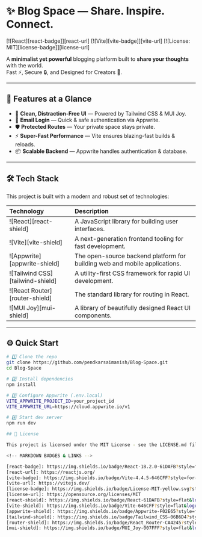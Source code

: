 # ✨ Blog Space — Share. Inspire. Connect.

[![React][react-badge]][react-url]
[![Vite][vite-badge]][vite-url]
[![License: MIT][license-badge]][license-url]

A **minimalist yet powerful** blogging platform built to **share your thoughts** with the world.  
Fast ⚡, Secure 🔒, and Designed for Creators 🎨.

---

## 🚀 Features at a Glance
- 🎯 **Clean, Distraction-Free UI** — Powered by Tailwind CSS & MUI Joy.  
- 🔐 **Email Login** — Quick & safe authentication via Appwrite.  
- 🛡 **Protected Routes** — Your private space stays private.  
- ⚡ **Super-Fast Performance** — Vite ensures blazing-fast builds & reloads.  
- 📦 **Scalable Backend** — Appwrite handles authentication & database.  

---

## 🛠️ Tech Stack

This project is built with a modern and robust set of technologies:

| Technology                       | Description                                                                |
| :------------------------------- | :------------------------------------------------------------------------- |
| ![React][react-shield]           | A JavaScript library for building user interfaces.                         |
| ![Vite][vite-shield]             | A next-generation frontend tooling for fast development.                   |
| ![Appwrite][appwrite-shield]     | The open-source backend platform for building web and mobile applications. |
| ![Tailwind CSS][tailwind-shield] | A utility-first CSS framework for rapid UI development.                    |
| ![React Router][router-shield]   | The standard library for routing in React.                                 |
| ![MUI Joy][mui-shield]           | A library of beautifully designed React UI components.                     |

---

## ⚙️ Quick Start

```bash
# 1️⃣ Clone the repo
git clone https://github.com/pendkarsaimanish/Blog-Space.git
cd Blog-Space

# 2️⃣ Install dependencies
npm install

# 3️⃣ Configure Appwrite (.env.local)
VITE_APPWRITE_PROJECT_ID=your_project_id
VITE_APPWRITE_URL=https://cloud.appwrite.io/v1

# 4️⃣ Start dev server
npm run dev

## 📄 License

This project is licensed under the MIT License - see the LICENSE.md file for details.

<!-- MARKDOWN BADGES & LINKS -->

[react-badge]: https://img.shields.io/badge/React-18.2.0-61DAFB?style=for-the-badge&logo=react&logoColor=black
[react-url]: https://reactjs.org/
[vite-badge]: https://img.shields.io/badge/Vite-4.4.5-646CFF?style=for-the-badge&logo=vite&logoColor=white
[vite-url]: https://vitejs.dev/
[license-badge]: https://img.shields.io/badge/License-MIT-yellow.svg?style=for-the-badge
[license-url]: https://opensource.org/licenses/MIT
[react-shield]: https://img.shields.io/badge/React-61DAFB?style=flat&logo=react&logoColor=black
[vite-shield]: https://img.shields.io/badge/Vite-646CFF?style=flat&logo=vite&logoColor=white
[appwrite-shield]: https://img.shields.io/badge/Appwrite-F02E65?style=flat&logo=appwrite&logoColor=white
[tailwind-shield]: https://img.shields.io/badge/Tailwind_CSS-06B6D4?style=flat&logo=tailwindcss&logoColor=white
[router-shield]: https://img.shields.io/badge/React_Router-CA4245?style=flat&logo=react-router&logoColor=white
[mui-shield]: https://img.shields.io/badge/MUI_Joy-007FFF?style=flat&logo=mui&logoColor=white

